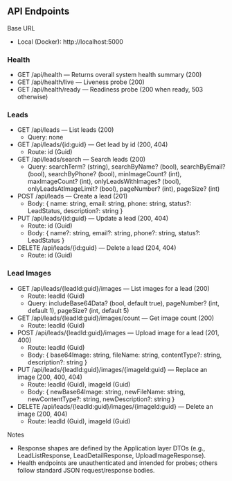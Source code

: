 ## API Endpoints

Base URL

- Local (Docker): http://localhost:5000

### Health

- GET /api/health — Returns overall system health summary (200)
- GET /api/health/live — Liveness probe (200)
- GET /api/health/ready — Readiness probe (200 when ready, 503 otherwise)

### Leads

- GET /api/leads — List leads (200)
  - Query: none
- GET /api/leads/{id:guid} — Get lead by id (200, 404)
  - Route: id (Guid)
- GET /api/leads/search — Search leads (200)
  - Query: searchTerm? (string), searchByName? (bool), searchByEmail? (bool), searchByPhone? (bool), minImageCount? (int), maxImageCount? (int), onlyLeadsWithImages? (bool), onlyLeadsAtImageLimit? (bool), pageNumber? (int), pageSize? (int)
- POST /api/leads — Create a lead (201)
  - Body: { name: string, email: string, phone: string, status?: LeadStatus, description?: string }
- PUT /api/leads/{id:guid} — Update a lead (200, 404)
  - Route: id (Guid)
  - Body: { name?: string, email?: string, phone?: string, status?: LeadStatus }
- DELETE /api/leads/{id:guid} — Delete a lead (204, 404)
  - Route: id (Guid)

### Lead Images

- GET /api/leads/{leadId:guid}/images — List images for a lead (200)
  - Route: leadId (Guid)
  - Query: includeBase64Data? (bool, default true), pageNumber? (int, default 1), pageSize? (int, default 5)
- GET /api/leads/{leadId:guid}/images/count — Get image count (200)
  - Route: leadId (Guid)
- POST /api/leads/{leadId:guid}/images — Upload image for a lead (201, 400)
  - Route: leadId (Guid)
  - Body: { base64Image: string, fileName: string, contentType?: string, description?: string }
- PUT /api/leads/{leadId:guid}/images/{imageId:guid} — Replace an image (200, 400, 404)
  - Route: leadId (Guid), imageId (Guid)
  - Body: { newBase64Image: string, newFileName: string, newContentType?: string, newDescription?: string }
- DELETE /api/leads/{leadId:guid}/images/{imageId:guid} — Delete an image (200, 404)
  - Route: leadId (Guid), imageId (Guid)

Notes

- Response shapes are defined by the Application layer DTOs (e.g., LeadListResponse, LeadDetailResponse, UploadImageResponse).
- Health endpoints are unauthenticated and intended for probes; others follow standard JSON request/response bodies.
 
 